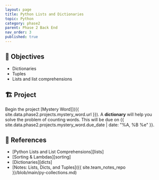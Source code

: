 ```yaml
---
layout: page
title: Python Lists and Dictionaries
topic: Python
category: phase2
parent: Phase 2 Back End
nav_order: 3
published: true
---
```


## 🎯 Objectives

- Dictionaries
- Tuples
- Lists and list comprehensions

## 🏗️ Project

Begin the project [Mystery Word]]({{ site.data.phase2.projects.mystery_word.url }}). A **dictionary** will help you solve the problem of counting words. This will be due on {{ site.data.phase2.projects.mystery_word.due_date | date: "%A, %B %e" }}.


## 🔖 References

- [Python Lists and List Comprehensions][lists]
- [Sorting & Lambdas][sorting] 
- [Dictionaries][dicts]
- [Notes: Lists, Dicts, and Tuples]({{ site.team_notes_repo }}/blob/main/py-collections.md)
